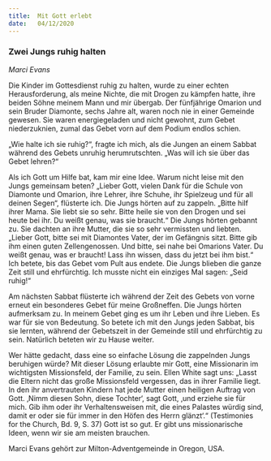 ```yaml
---
title:  Mit Gott erlebt
date:   04/12/2020
---
```


### Zwei Jungs ruhig halten

_Marci Evans_

Die Kinder im Gottesdienst ruhig zu halten, wurde zu einer echten Herausforderung, als meine Nichte, die mit Drogen zu kämpfen hatte, ihre beiden Söhne meinem Mann und mir übergab. Der fünfjährige Omarion und sein Bruder Diamonte, sechs Jahre alt, waren noch nie in einer Gemeinde gewesen. Sie waren energiegeladen und nicht gewohnt, zum Gebet niederzuknien, zumal das Gebet vorn auf dem Podium endlos schien.

„Wie halte ich sie ruhig?“, fragte ich mich, als die Jungen an einem Sabbat während des Gebets unruhig herumrutschten. „Was will ich sie über das Gebet lehren?“

Als ich Gott um Hilfe bat, kam mir eine Idee. Warum nicht leise mit den Jungs gemeinsam beten? „Lieber Gott, vielen Dank für die Schule von Diamonte und Omarion, ihre Lehrer, ihre Schuhe, ihr Spielzeug und für all deinen Segen“, flüsterte ich. Die Jungs hörten auf zu zappeln. „Bitte hilf ihrer Mama. Sie liebt sie so sehr. Bitte heile sie von den Drogen und sei heute bei ihr. Du weißt genau, was sie braucht.“ Die Jungs hörten gebannt zu. Sie dachten an ihre Mutter, die sie so sehr vermissten und liebten. „Lieber Gott, bitte sei mit Diamontes Vater, der im Gefängnis sitzt. Bitte gib ihm einen guten Zellengenossen. Und bitte, sei nahe bei Omarions Vater. Du weißt genau, was er braucht! Lass ihn wissen, dass du jetzt bei ihm bist.“ Ich betete, bis das Gebet vom Pult aus endete. Die Jungs blieben die ganze Zeit still und ehrfürchtig. Ich musste nicht ein einziges Mal sagen: „Seid ruhig!“

Am nächsten Sabbat flüsterte ich während der Zeit des Gebets von vorne erneut ein besonderes Gebet für meine Großneffen. Die Jungs hörten aufmerksam zu. In meinem Gebet ging es um ihr Leben und ihre Lieben. Es war für sie von Bedeutung. So betete ich mit den Jungs jeden Sabbat, bis sie lernten, während der Gebetszeit in der Gemeinde still und ehrfürchtig zu sein. Natürlich beteten wir zu Hause weiter.

Wer hätte gedacht, dass eine so einfache Lösung die zappelnden Jungs beruhigen würde? Mit dieser Lösung erlaubte mir Gott, eine Missionarin im wichtigsten Missionsfeld, der Familie, zu sein. Ellen White sagt uns: „Lasst die Eltern nicht das große Missionsfeld vergessen, das in ihrer Familie liegt. In den ihr anvertrauten Kindern hat jede Mutter einen heiligen Auftrag von Gott. ‚Nimm diesen Sohn, diese Tochter‘, sagt Gott, ‚und erziehe sie für mich. Gib ihm oder ihr Verhaltensweisen mit, die eines Palastes würdig sind, damit er oder sie für immer in den Höfen des Herrn glänzt‘.“ (Testimonies for the Church, Bd. 9, S. 37) Gott ist so gut. Er gibt uns missionarische Ideen, wenn wir sie am meisten brauchen.

Marci Evans gehört zur Milton-Adventgemeinde in Oregon, USA.

